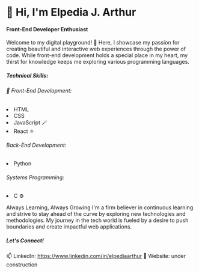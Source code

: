 <!---
- 👋 Hi, I’m @ElpeAJ
- 👀 I’m interested in coding
- 🌱 I’m currently learning Javascript, React and ReactNative
- 💞️ I’m looking to collaborate on project using HTML, CSS, Bootstrap, Javascript, React, Python & SQL at the moment.
- 📫 How to reach me www.linkedin.com/in/elpedia-arthur-3767b8152
--->

<h1>👋 Hi, I'm Elpedia J. Arthur</h1>
<h4>Front-End Developer Enthusiast</h4>

<p>Welcome to my digital playground! 👀 Here, I showcase my passion for creating beautiful and interactive web experiences through the power of code.  While front-end development holds a special place in my heart, my thirst for knowledge keeps me exploring various programming languages.</p>

<h5>Technical Skills:</h5>
             <h6> 💞️  Front-End Development:</h6>
<li>HTML </li> 
<li>CSS</li> 
<li>JavaScript 🪄</li>
<li>React ⚛️ </li>
              <h6>Back-End Development:</h6>
<li>Python</li>
              <h6>Systems Programming:</h6>
<li>C ⚙️</li>
  
Always Learning, Always Growing
I'm a firm believer in continuous learning and strive to stay ahead of the curve by exploring new technologies and methodologies.  My journey in the tech world is fueled by a desire to push boundaries and create impactful web applications.
<h5>Let's Connect!</h5>

📫 LinkedIn: https://www.linkedin.com/in/elpediaarthur
🌱 Website: under construction

<!---
ElpeAJ/ElpeAJ is a ✨ special ✨ repository because its `README.md` (this file) appears on your GitHub profile.
You can click the Preview link to take a look at your changes.
--->

